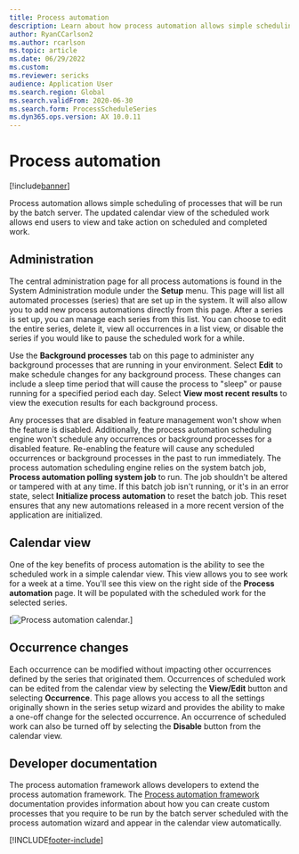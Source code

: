 ```yaml
---
title: Process automation
description: Learn about how process automation allows simple scheduling of processes that will be run by the batch server.
author: RyanCCarlson2
ms.author: rcarlson
ms.topic: article
ms.date: 06/29/2022
ms.custom: 
ms.reviewer: sericks
audience: Application User
ms.search.region: Global
ms.search.validFrom: 2020-06-30
ms.search.form: ProcessScheduleSeries
ms.dyn365.ops.version: AX 10.0.11
---
```


# Process automation

[!include[banner](../../../finance/includes/banner.md)]

Process automation allows simple scheduling of processes that will be run by the batch server. The updated calendar view of the scheduled work allows end users to view and take action on scheduled and completed work.

## Administration

The central administration page for all process automations is found in the System Administration module under the **Setup** menu. This page will list all automated processes (series) that are set up in the system. It will also allow you to add new process automations directly from this page. After a series is set up, you can manage each series from this list. You can choose to edit the entire series, delete it, view all occurrences in a list view, or disable the series if you would like to pause the scheduled work for a while.

Use the **Background processes** tab on this page to administer any background processes that are running in your environment. Select **Edit** to make schedule changes for any background process. These changes can include a sleep time period that will cause the process to "sleep" or pause running for a specified period each day. Select **View most recent results** to view the execution results for each background process.

Any processes that are disabled in feature management won't show when the feature is disabled. Additionally, the process automation scheduling engine won't schedule any occurrences or background processes for a disabled feature. Re-enabling the feature will cause any scheduled occurrences or background processes in the past to run immediately. The process automation scheduling engine relies on the system batch job, **Process automation polling system job** to run. The job shouldn't be altered or tampered with at any time. If this batch job isn't running, or it's in an error state, select **Initialize process automation** to reset the batch job. This reset ensures that any new automations released in a more recent version of the application are initialized.

## Calendar view

One of the key benefits of process automation is the ability to see the scheduled work in a simple calendar view.  This view allows you to see work for a week at a time. You'll see this view on the right side of the **Process automation** page. It will be populated with the scheduled work for the selected series.

[![Process automation calendar.](../../dev-itpro/sysadmin/media/CalendarView2.png)]

## Occurrence changes

Each occurrence can be modified without impacting other occurrences defined by the series that originated them. Occurrences of scheduled work can be edited from the calendar view by selecting the **View/Edit** button and selecting **Occurrence**. This page allows you access to all the settings originally shown in the series setup wizard and provides the ability to make a one-off change for the selected occurrence. An occurrence of scheduled work can also be turned off by selecting the **Disable** button from the calendar view.

## Developer documentation

The process automation framework allows developers to extend the process automation framework. The [Process automation framework](../../dev-itpro/process-automation/process-automation-framework.md) documentation provides information about how you can create custom processes that you require to be run by the batch server scheduled with the process automation wizard and appear in the calendar view automatically.

[!INCLUDE[footer-include](../../../includes/footer-banner.md)]

